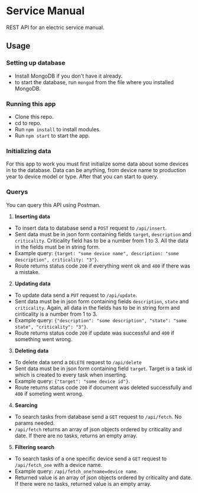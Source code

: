 # Service Manual
REST API for an electric service manual.
## Usage
### Setting up database
* Install MongoDB if you don't have it already.
* to start the database, run `mongod` from the file where you installed MongoDB.
### Running this app
* Clone this repo.
* cd to repo.
* Run `npm install` to install modules.
* Run `npm start` to start the app.
### Initializing data
For this app to work you must first initialize some data about some devices in to the database. Data can be anything, from device name to production year to device model or type. After that you can start to query.
### Querys
You can query this API using Postman.
1. **Inserting data**
  - To insert data to database send a `POST` request to `/api/insert`.
  - Sent data must be in json form containing fields `target`, `description` and `criticality`. Criticality field has to be a number from 1 to 3. All the data in the fields must be in string form.
  - Example query: `{target: "some device name", description: "some description", criticality: "3"}`.
  - Route returns status code `200` if everything went ok and `400` if there was a mistake.
2. **Updating data**
  - To update data send a `PUT` request to `/api/update`.
  - Sent data must be in json form containing fields `description`, `state` and `criticality`. Again, all data in the fields has to be in string form and ciriticality is a number from 1 to 3.
  - Example query: `{"description": "some description", "state": "some state", "criticality": "3"}`.
  - Route returns status code `200` if update was successful and `400` if something went wrong.
3. **Deleting data**
  - To delete data send a `DELETE` request to `/api/delete`
  - Sent data must be in json form containing field `target`. Target is a task id which is created to every task when inserting.
  - Example query: `{"target": "some device id"}`.
  - Route returns status code `200` if document was deleted successfully and `400` if someting went wrong.
4. **Searcing**
  - To search tasks from database send a `GET` request to `/api/fetch`. No params needed.
  - `/api/fetch` returns an array of json objects ordered by criticality and date. If there are no tasks, returns an empty array.
5. **Filtering search**
  - To search tasks of a one specific device send a `GET` request to `/api/fetch_one` with a device name.
  - Example query: `/api/fetch_one?name=device name`.
  - Returned value is an array of json objects ordered by criticality and date. If there were no tasks, returned value is an empty array.
